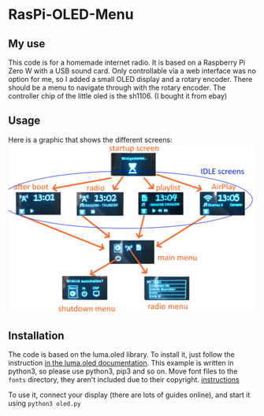 # RasPi-OLED-Menu

## My use
This code is for a homemade internet radio.
It is based on a Raspberry Pi Zero W with a USB sound card.
Only controllable via a web interface was no option for me, so I added a small OLED display and a rotary encoder.
There should be a menu to navigate through with the rotary encoder.
The controller chip of the little oled is the sh1106. (I bought it from ebay)

## Usage
Here is a graphic that shows the different screens:
![Usage Graph](.github/usage.png)

## Installation
The code is based on the luma.oled library.
To install it, just follow the instruction [in the luma.oled documentation](https://luma-oled.readthedocs.io/en/latest/install.html). This example is written in python3, so please use python3, pip3 and so on.
Move font files to the ```fonts``` directory, they aren't included due to their copyright. [instructions](fonts/README.md)

To use it, connect your display (there are lots of guides online), and start it using ``` python3 oled.py ```
